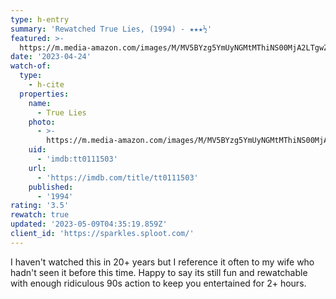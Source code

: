 ```yaml
---
type: h-entry
summary: 'Rewatched True Lies, (1994) - ★★★½'
featured: >-
  https://m.media-amazon.com/images/M/MV5BYzg5YmUyNGMtMThiNS00MjA2LTgwZDctNDlhM2RkZDNmZmRkXkEyXkFqcGdeQXVyNDk3NzU2MTQ@._V1_SX300.jpg
date: '2023-04-24'
watch-of:
  type:
    - h-cite
  properties:
    name:
      - True Lies
    photo:
      - >-
        https://m.media-amazon.com/images/M/MV5BYzg5YmUyNGMtMThiNS00MjA2LTgwZDctNDlhM2RkZDNmZmRkXkEyXkFqcGdeQXVyNDk3NzU2MTQ@._V1_SX300.jpg
    uid:
      - 'imdb:tt0111503'
    url:
      - 'https://imdb.com/title/tt0111503'
    published:
      - '1994'
rating: '3.5'
rewatch: true
updated: '2023-05-09T04:35:19.859Z'
client_id: 'https://sparkles.sploot.com/'
---
```

I haven't watched this in 20+ years but I reference it often to my wife who hadn't seen it before this time. Happy to say its still fun and rewatchable with enough ridiculous 90s action to keep you entertained for 2+ hours.
